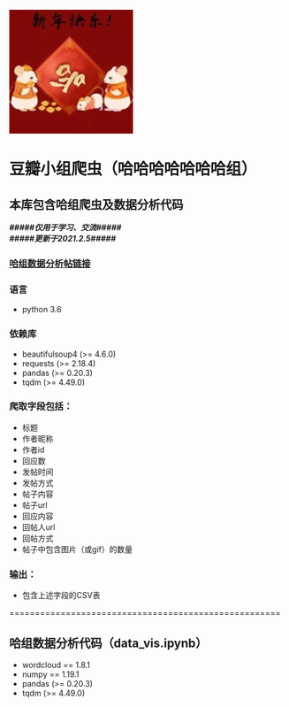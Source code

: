![](image.png)  
# 豆瓣小组爬虫（哈哈哈哈哈哈哈组）
## 本库包含哈组爬虫及数据分析代码
 ***#####仅用于学习、交流#####***  
 ***#####更新于2021.2.5#####***
### [哈组数据分析帖链接](https://www.douban.com/group/topic/164605652/#) 
### 语言
* python 3.6
### 依赖库
* beautifulsoup4 (>= 4.6.0) 
* requests (>= 2.18.4)
* pandas (>= 0.20.3)
* tqdm (>= 4.49.0)
### 爬取字段包括：
* 标题
* 作者昵称 
* 作者id 
* 回应数 
* 发帖时间
* 发帖方式
* 帖子内容 
* 帖子url 
* 回应内容
* 回帖人url
* 回帖方式
* 帖子中包含图片（或gif）的数量 
### 输出：
* 包含上述字段的CSV表 

=====================================================

## 哈组数据分析代码（data_vis.ipynb）

* wordcloud == 1.8.1 
* numpy == 1.19.1
* pandas (>= 0.20.3)
* tqdm (>= 4.49.0)
